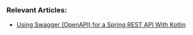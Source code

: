 ### Relevant Articles:

- [Using Swagger (OpenAPI) for a Spring REST API With Kotlin](https://www.baeldung.com/kotlin/swagger-spring-rest-api)
